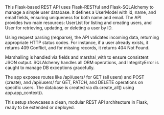 This Flask-based REST API uses Flask-RESTful and Flask-SQLAlchemy to manage a simple user database. It defines a UserModel with id, name, and email fields, ensuring uniqueness for both name and email. The API provides two main resources: UserList for listing and creating users, and User for retrieving, updating, or deleting a user by ID.

Using request parsing (reqparse), the API validates incoming data, returning appropriate HTTP status codes. For instance, if a user already exists, it returns 409 Conflict, and for missing records, it returns 404 Not Found.

Marshalling is handled via fields and marshal_with to ensure consistent JSON output. SQLAlchemy handles all ORM operations, and IntegrityError is caught to manage DB exceptions gracefully.

The app exposes routes like /api/users/ for GET (all users) and POST (create), and /api/users/<id> for GET, PATCH, and DELETE operations on specific users. The database is created via db.create_all() using app.app_context().

This setup showcases a clean, modular REST API architecture in Flask, ready to be extended or deployed.
